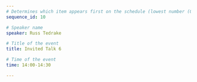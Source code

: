 ```yaml
---
# Determines which item appears first on the schedule (lowest number (0) appears first)
sequence_id: 10

# Speaker name
speaker: Russ Tedrake

# Title of the event
title: Invited Talk 6

# Time of the event
time: 14:00-14:30

---
```

